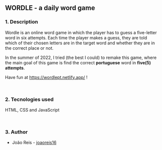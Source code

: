 ## WORDLE - a daily word game

### 1. Description

Wordle is an online word game in which the player has to guess a five-letter word in six attempts. Each time the player makes a guess, they are told which of their chosen letters are in the target word and whether they are in the correct place or not.

In the summer of 2022, I tried (the best I could) to remake this game, where the main goal of this game is find the correct **portuguese** word in **five(5) attempts**. 

Have fun at https://wordlept.netlify.app/ !

<br>

### 2. Tecnologies used

HTML, CSS and JavaScript

<br>

### 3. Author

* João Reis - [joaoreis16](https://github.com/joaoreis16)
